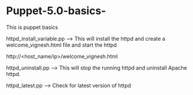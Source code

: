 # Puppet-5.0-basics-
This is puppet basics 


httpd_install_variable.pp --> This will install the httpd and create a welcome_vignesh.html file and start the httpd

http://<host_name/ip>/welcome_vignesh.html

httpd_uninstall.pp  --> This will stop the running httpd and uninstall Apache httpd.

httpd_latest.pp --> Check for latest version of httpd 
